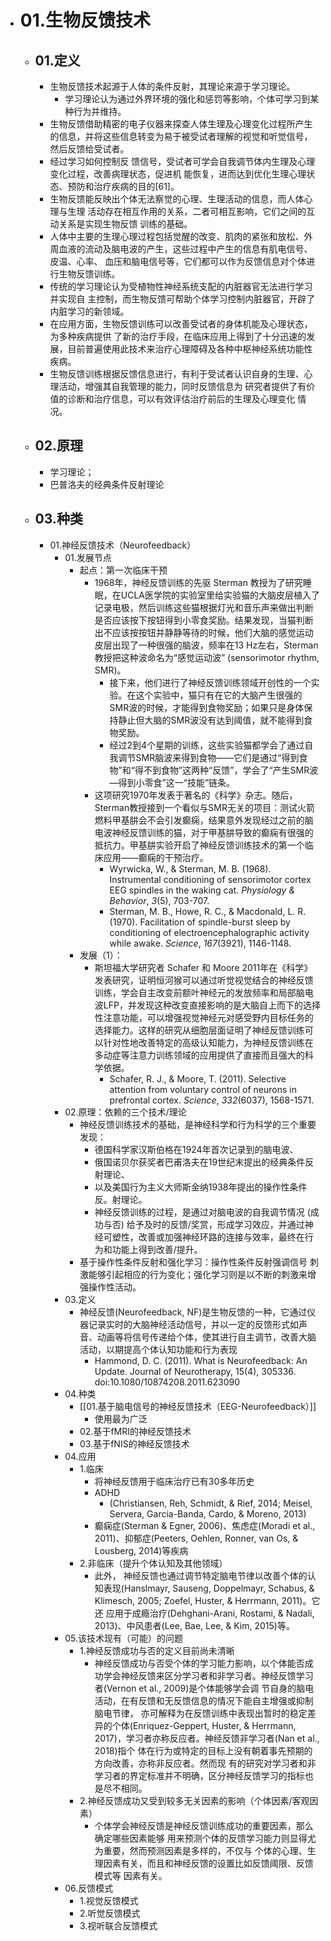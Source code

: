 
- # 01.生物反馈技术
	- ## 01.定义
		- 生物反馈技术起源于人体的条件反射，其理论来源于学习理论。
			- 学习理论认为通过外界环境的强化和惩罚等影响，个体可学习到某种行为并维持。
		- 生物反馈借助精密的电子仪器来探查人体生理及心理变化过程所产生的信息，并将这些信息转变为易于被受试者理解的视觉和听觉信号，然后反馈给受试者。
		- 经过学习如何控制反 馈信号，受试者可学会自我调节体内生理及心理变化过程，改善病理状态，促进机 能恢复，进而达到优化生理心理状态、预防和治疗疾病的目的[61]。 
		- 生物反馈能反映出个体无法察觉的心理、生理活动的信息，而人体心理与生理 活动存在相互作用的关系，二者可相互影响，它们之间的互动关系是实现生物反馈 训练的基础。
		- 人体中主要的生理心理过程包括觉醒的改变、肌肉的紧张和放松、外周血液的流动及脑电波的产生，这些过程中产生的信息有肌电信号、皮温、心率、 血压和脑电信号等，它们都可以作为反馈信息对个体进行生物反馈训练。 
		- 传统的学习理论认为受植物性神经系统支配的内脏器官无法进行学习并实现自 主控制，而生物反馈可帮助个体学习控制内脏器官，开辟了内脏学习的新领域。
		- 在应用方面，生物反馈训练可以改善受试者的身体机能及心理状态，为多种疾病提供 了新的治疗手段，在临床应用上得到了十分迅速的发展，目前普遍使用此技术来治疗心理障碍及各种中枢神经系统功能性疾病。
		- 生物反馈训练根据反馈信息进行，有利于受试者认识自身的生理、心理活动，增强其自我管理的能力，同时反馈信息为 研究者提供了有价值的诊断和治疗信息，可以有效评估治疗前后的生理及心理变化 情况。
	- ## 02.原理
		- 学习理论；
		- 巴普洛夫的经典条件反射理论
	- ## 03.种类
		- 01.神经反馈技术（Neurofeedback）
			- 01.发展节点
				- 起点：第一次临床干预
					- 1968年，神经反馈训练的先驱 Sterman 教授为了研究睡眠，在UCLA医学院的实验室里给实验猫的大脑皮层植入了记录电极，然后训练这些猫根据灯光和音乐声来做出判断是否应该按下按钮得到小零食奖励。结果发现，当猫判断出不应该按按钮并静静等待的时候，他们大脑的感觉运动皮层出现了一种很强的脑波，频率在13 Hz左右，Sterman教授把这种波命名为“感觉运动波” (sensorimotor rhythm, SMR)。
						- 接下来，他们进行了神经反馈训练领域开创性的一个实验。在这个实验中，猫只有在它的大脑产生很强的SMR波的时候，才能得到食物奖励；如果只是身体保持静止但大脑的SMR波没有达到阈值，就不能得到食物奖励。
						- 经过2到4个星期的训练，这些实验猫都学会了通过自我调节SMR脑波来得到食物——它们是通过“得到食物”和“得不到食物”这两种“反馈”，学会了“产生SMR波—得到小零食”这一“技能”链条。
					- 这项研究1970年发表于著名的《科学》杂志。随后，Sterman教授接到一个看似与SMR无关的项目：测试火箭燃料甲基肼会不会引发癫痫，结果意外发现经过之前的脑电波神经反馈训练的猫，对于甲基肼导致的癫痫有很强的抵抗力。甲基肼实验开启了神经反馈训练技术的第一个临床应用——癫痫的干预治疗。
						- Wyrwicka, W., & Sterman, M. B. (1968). Instrumental conditioning of sensorimotor cortex EEG spindles in the waking cat. _Physiology & Behavior_, _3_(5), 703-707.
						- Sterman, M. B., Howe, R. C., & Macdonald, L. R. (1970). Facilitation of spindle-burst sleep by conditioning of electroencephalographic activity while awake. _Science_, _167_(3921), 1146-1148.
				- 发展（1）：
					- 斯坦福大学研究者 Schafer 和 Moore 2011年在《科学》发表研究，证明恒河猴可以通过听觉视觉结合的神经反馈训练，学会自主改变前额叶神经元的发放频率和局部脑电波LFP，并发现这种改变直接影响的是大脑自上而下的选择性注意功能，可以增强视觉神经元对感受野内目标任务的选择能力。这样的研究从细胞层面证明了神经反馈训练可以针对性地改善特定的高级认知能力，为神经反馈训练在多动症等注意力训练领域的应用提供了直接而且强大的科学依据。
						- Schafer, R. J., & Moore, T. (2011). Selective attention from voluntary control of neurons in prefrontal cortex. _Science_, _332_(6037), 1568-1571.
			- 02.原理：依赖的三个技术/理论
				- 神经反馈训练技术的基础，是神经科学和行为科学的三个重要发现：
					- 德国科学家汉斯伯格在1924年首次记录到的脑电波、
					- 俄国诺贝尔获奖者巴甫洛夫在19世纪末提出的经典条件反射理论、
					- 以及美国行为主义大师斯金纳1938年提出的操作性条件反。射理论。
					- 神经反馈训练的过程，是通过对脑电波的自我调节情况 (成功与否) 给予及时的反馈/奖赏，形成学习效应，并通过神经可塑性，改善或加强神经环路的连接与效率，最终在行为和功能上得到改善/提升。
				- 基于操作性条件反射和强化学习：操作性条件反射强调信号 刺激能够引起相应的行为变化；强化学习则是以不断的刺激来增强操作性活动。
			- 03.定义
				- 神经反馈(Neurofeedback, NF)是生物反馈的一种，它通过仪器记录实时的大脑神经活动信号，并以一定的反馈形式如声音、动画等将信号传递给个体，使其进行自主调节，改善大脑活动，以期提高个体认知功能和行为表现
					- Hammond, D. C. (2011). What is Neurofeedback: An Update. Journal of Neurotherapy, 15(4), 305336. doi:10.1080/10874208.2011.623090
			- 04.种类
				- [[01.基于脑电信号的神经反馈技术（EEG-Neurofeedback）]]
					- 使用最为广泛
				- 02.基于fMRI的神经反馈技术
				- 03.基于fNIS的神经反馈技术
			- 04.应用
				- 1.临床
					- 将神经反馈用于临床治疗已有30多年历史
					- ADHD
						- (Christiansen, Reh, Schmidt, & Rief, 2014; Meisel, Servera, Garcia-Banda, Cardo, & Moreno, 2013)
					- 癫痫症(Sterman & Egner, 2006)、焦虑症(Moradi et al., 2011)、抑郁症(Peeters, Oehlen, Ronner, van Os, & Lousberg, 2014)等疾病
				- 2.非临床（提升个体认知及其他领域）
					- 此外， 神经反馈也通过调节特定脑电节律以改善个体的认知表现(Hanslmayr, Sauseng, Doppelmayr, Schabus, & Klimesch, 2005; Zoefel, Huster, & Herrmann, 2011)。它还 应用于成瘾治疗(Dehghani-Arani, Rostami, & Nadali, 2013)、中风患者(Lee, Bae, Lee, & Kim, 2015)等。
			- 05.该技术现有（可能）的问题
				- 1.神经反馈成功与否的定义目前尚未清晰
					- 神经反馈成功与否受个体的学习能力影响，以个体能否成功学会神经反馈来区分学习者和非学习者。神经反馈学习者(Vernon et al., 2009)是个体能够学会调 节自身的脑电活动，在有反馈和无反馈信息的情况下能自主增强或抑制脑电节律， 亦可解释为在反馈训练中表现出暂时的稳定差异的个体(Enriquez-Geppert, Huster, & Herrmann, 2017)，学习者亦称反应者。神经反馈非学习者(Nan et al., 2018)指个 体在行为或特定的目标上没有朝着事先预期的方向改善，亦称非反应者。然而现 有的研究对学习者和非学习者的界定标准并不明确，区分神经反馈学习的指标也 是尽不相同。
				- 2.神经反馈成功又受到较多无关因素的影响（个体因素/客观因素）
					- 个体学会神经反馈是神经反馈训练成功的重要因素，那么确定哪些因素能够 用来预测个体的反馈学习能力则显得尤为重要，然而预测因素是多样的，不仅与 个体的心理、生理因素有关，而且和神经反馈的设置比如反馈阈限、反馈模式等 因素有关。
			- 06.反馈模式
				- 1.视觉反馈模式
				- 2.听觉反馈模式
				- 3.视听联合反馈模式
